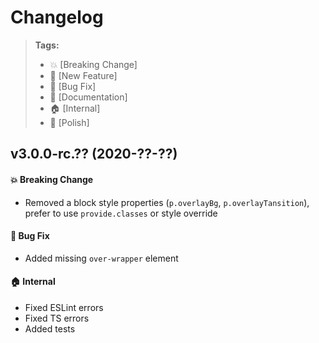 Changelog
=========

> **Tags:**
> - :boom:       [Breaking Change]
> - :rocket:     [New Feature]
> - :bug:        [Bug Fix]
> - :memo:       [Documentation]
> - :house:      [Internal]
> - :nail_care:  [Polish]

## v3.0.0-rc.?? (2020-??-??)

#### :boom: Breaking Change

* Removed a block style properties (`p.overlayBg`, `p.overlayTansition`), prefer to use `provide.classes` or style override

#### :bug: Bug Fix

* Added missing `over-wrapper` element

#### :house: Internal

* Fixed ESLint errors
* Fixed TS errors
* Added tests
